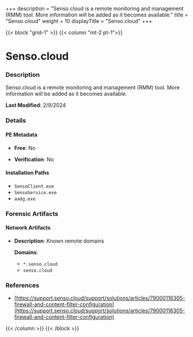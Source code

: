 +++
description = "Senso.cloud is a remote monitoring and management (RMM) tool. More information will be added as it becomes available."
title = "Senso.cloud"
weight = 10
displayTitle = "Senso.cloud"
+++


{{< block "grid-1" >}}
{{< column "mt-2 pt-1">}}

# Senso.cloud


### Description

Senso.cloud is a remote monitoring and management (RMM) tool. More information will be added as it becomes available.



**Last Modified**: 2/9/2024

### Details


#### PE Metadata


- **Free**: No

- **Verification**: No




#### Installation Paths
- `SensoClient.exe`
- `SensoService.exe`
- `aadg.exe`

### Forensic Artifacts




#### Network Artifacts

- **Description**: Known remote domains

  **Domains**:
    - `*.senso.cloud`
    - `senso.cloud`





### References
- [https://support.senso.cloud/support/solutions/articles/79000116305-firewall-and-content-filter-configuration](https://support.senso.cloud/support/solutions/articles/79000116305-firewall-and-content-filter-configuration)



{{< /column >}}
{{< /block >}}
